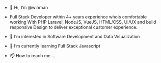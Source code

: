 - 👋 Hi, I’m @wihman
- Full Stack Developer within 4+ years
  experience whois comfortable working With
  PHP Laravel, NodeJS, VueJS, HTML/CSS, UI/UX
  and build responsive Design to deliver
  exceptional customer experience.

- 👀 I’m interested in Software Development and Data Visualization 
- 🌱 I’m currently learning Full Stack Javascript
- 📫 How to reach me ...

<!---
wihman/wihman is a ✨ special ✨ repository because its `README.md` (this file) appears on your GitHub profile.
You can click the Preview link to take a look at your changes.
--->
